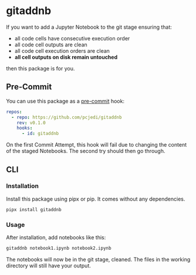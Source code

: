 # gitaddnb

If you want to add a Jupyter Notebook to the git stage ensuring that:

- all code cells have consecutive execution order
- all code cell outputs are clean
- all code cell execution orders are clean
- **all cell outputs on disk remain untouched**

then this package is for you.

## Pre-Commit

You can use this package as a [pre-commit](https://pre-commit.com/) hook:

```yaml
repos:
  - repo: https://github.com/pcjedi/gitaddnb
    rev: v0.1.0
    hooks:
      - id: gitaddnb
```

On the first Commit Attempt, this hook will fail due to changing the content of the staged Notebooks. The second try should then go through.

## CLI

### Installation

Install this package using pipx or pip. It comes without any dependencies.

```bash
pipx install gitaddnb
```

### Usage

After installation, add notebooks like this:

```bash
gitaddnb notebook1.ipynb notebook2.ipynb
```

The notebooks will now be in the git stage, cleaned. The files in the working directory will still have your output.

